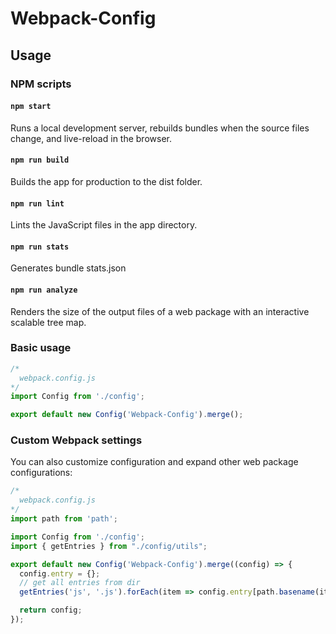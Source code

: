 # Webpack-Config

## Usage

### NPM scripts

#### `npm start`
Runs a local development server, rebuilds bundles when the source files change, and live-reload in the browser.

#### `npm run build`
Builds the app for production to the dist folder.

#### `npm run lint`
Lints the JavaScript files in the app directory.

#### `npm run stats`
Generates bundle stats.json

#### `npm run analyze`
Renders the size of the output files of a web package with an interactive scalable tree map.

### Basic usage

```js
/*
  webpack.config.js
*/
import Config from './config';

export default new Config('Webpack-Config').merge();
```

### Custom Webpack settings
You can also customize configuration and expand other web package configurations:

```js
/*
  webpack.config.js
*/
import path from 'path';

import Config from './config';
import { getEntries } from "./config/utils";

export default new Config('Webpack-Config').merge((config) => {
  config.entry = {};
  // get all entries from dir
  getEntries('js', '.js').forEach(item => config.entry[path.basename(item, path.extname(item))] = item);

  return config;
});
```
